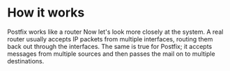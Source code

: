 # How it works
Postfix works like a router Now let's look more closely at the system. A real router usually accepts IP packets from multiple interfaces, routing them back out through the interfaces. The same is true for Postfix; it accepts messages from multiple sources and then passes the mail on to multiple destinations.
